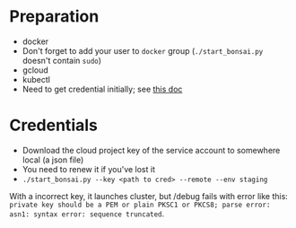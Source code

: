 # Preparation
* docker
 * Don't forget to add your user to `docker` group (`./start_bonsai.py` doesn't contain `sudo`)
* gcloud
* kubectl
 * Need to get credential initially; see [this doc](https://cloud.google.com/sdk/gcloud/reference/container/clusters/get-credentials)

# Credentials
* Download the cloud project key of the service account to somewhere local (a json file)
 * You need to renew it if you've lost it
* `./start_bonsai.py --key <path to cred> --remote --env staging`

With a incorrect key, it launches cluster, but /debug fails with error like this:
`private key should be a PEM or plain PKSC1 or PKCS8; parse error: asn1: syntax error: sequence truncated`.
